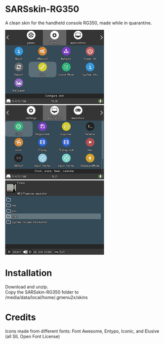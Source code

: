 # SARSskin-RG350
A clean skin for the handheld console RG350, made while in quarantine.

![](demo-screenshots/screenshot001.png)  ![](demo-screenshots/screenshot002.png)
![](demo-screenshots/screenshot003.png)

# Installation
Download and unzip.\
Copy the SARSskin-RG350 folder to /media/data/local/home/.gmenu2x/skins

# Credits
Icons made from different fonts: Font Awesome, Entypo, Iconic, and Elusive (all SIL Open Font License)
